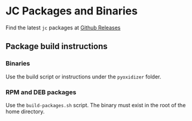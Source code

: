 # JC Packages and Binaries

Find the latest `jc` packages at [Github Releases](https://github.com/kellyjonbrazil/jc/releases)

## Package build instructions

### Binaries
Use the build script or instructions under the `pyoxidizer` folder.

### RPM and DEB packages
Use the `build-packages.sh` script. The binary must exist in the root of the
home directory.
